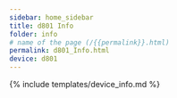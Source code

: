 ```yaml
---
sidebar: home_sidebar
title: d801 Info
folder: info
# name of the page (/{{permalink}}.html)
permalink: d801_Info.html
device: d801
---
```

{% include templates/device_info.md %}
